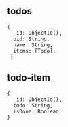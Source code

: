 ## todos
```
{
  _id: ObjectId(),
  uid: String,
  name: String,
  items: [Todo],
 }
 ```

 ## todo-item
 ```
 {
   _id: ObjectId(),
   todo: String,
   isDone: Boolean
 }
 ```
